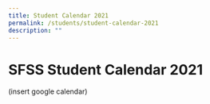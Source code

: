 ```yaml
---
title: Student Calendar 2021
permalink: /students/student-calendar-2021
description: ""
---
```

# **SFSS Student Calendar 2021**

(insert google calendar)